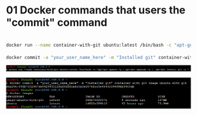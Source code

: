 
# 01  Docker commands that users the  "commit" command

``` sh

docker run --name container-with-git ubuntu:latest /bin/bash -c "apt-get update -y ; apt-get upgrade -y ;  apt-get install git -y "

docker commit -a "your_user_name_here" -m "Installed git" container-with-git image-ubuntu-with-git


```

![docker run with git install](./02-01-containers-with-git-install.PNG)

![docker commit of an existing container](./02-02-containerswith-git-commit.PNG)
